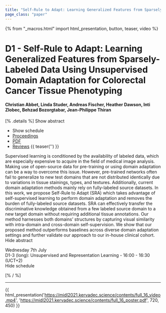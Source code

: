 ```yaml
---
title: "Self-Rule to Adapt: Learning Generalized Features from Sparsely-Labeled Data Using Unsupervised Domain Adaptation for Colorectal Cancer Tissue Phenotyping"
page_class: "paper"
---
```


{% from "_macros.html" import html_presentation, button, teaser, video %}

# D1 - Self-Rule to Adapt: Learning Generalized Features from Sparsely-Labeled Data Using Unsupervised Domain Adaptation for Colorectal Cancer Tissue Phenotyping

#### Christian Abbet, Linda Studer, Andreas Fischer, Heather Dawson, Inti Zlobec, Behzad Bozorgtabar, Jean-Philippe Thiran

[% .details %]
<a class="toggle_visibility" data-selector=".abstract" data-level="3">Show abstract</a>
- <a class="toggle_visibility" data-selector=".schedule" data-level="3">Show schedule</a>
- <a href="">Proceedings</a>
- <a href="https://openreview.net/pdf?id=VO7asaS5GUk">PDF</a>
- <a href="https://openreview.net/forum?id=VO7asaS5GUk">Reviews</a>
{{ teaser('') }}

<p>
    <span class="abstract">
        Supervised learning is conditioned by the availability of labeled data, which are especially expensive to acquire in the field of medical image analysis. Making use of open-source data for pre-training or using domain adaptation can be a way to overcome this issue. However, pre-trained networks often fail to generalize to new test domains that are not distributed identically due to variations in tissue stainings, types, and textures. Additionally, current domain adaptation methods mainly rely on fully-labeled source datasets. In this work, we propose Self-Rule to Adapt (SRA) which takes advantage of self-supervised learning to perform domain adaptation and removes the burden of fully-labeled source datasets. SRA can effectively transfer the discriminative knowledge obtained from a few labeled source domain to a new target domain without requiring additional tissue annotations. Our method harnesses both domains’ structures by capturing visual similarity with intra-domain and cross-domain self-supervision. We show that our proposed method outperforms baselines across diverse domain adaptation settings and further validate our approach to our in-house clinical cohort.
        <br>
        <span class="actions"><a class="toggle_visibility" data-level="2">Hide abstract</a></span>
    </span>
</p>

<p>
    <span class="schedule">
         Wednesday 7th July<br>D1-3 (long): Unsupervised and Representation Learning - 16:00 - 16:30 (UCT+2)
        <br>
        <span class="actions"><a class="toggle_visibility" data-level="2">Hide schedule</a></span>
    </span>
</p>

[% / %]


---

{{ html_presentation('https://midl2021.kervadec.science/contents/full_16_video.mp4', 'https://midl2021.kervadec.science/contents/full_16_poster.pdf', 720, 450) }}